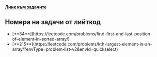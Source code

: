 [**Линк към задачите**](https://leetcode.com/problem-list/awdef2cg/)

## Номера на задачи от лийткод
<ul>
<li>[**34**](https://leetcode.com/problems/find-first-and-last-position-of-element-in-sorted-array/)</li>
<li>[**215**](https://leetcode.com/problems/kth-largest-element-in-an-array/?envType=problem-list-v2&envId=quickselect)</li>
</ul>